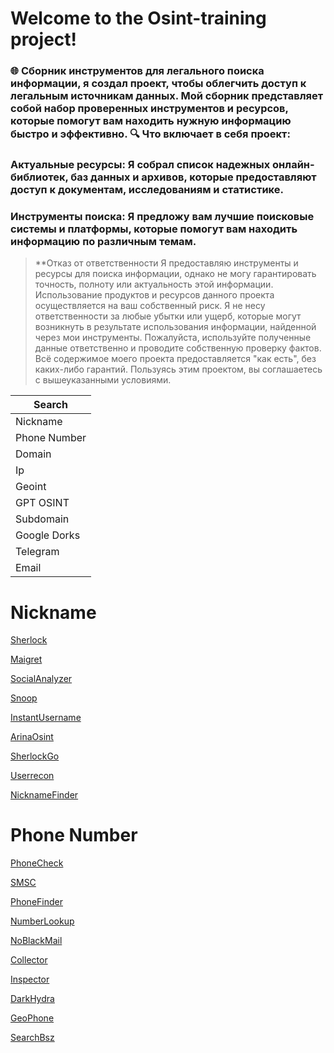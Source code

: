 # Welcome to the Osint-training project!

### 🌐 Сборник инструментов для легального поиска информации, я создал проект, чтобы облегчить доступ к легальным источникам данных. Мой сборник представляет собой набор проверенных инструментов и ресурсов, которые помогут вам находить нужную информацию быстро и эффективно. 🔍 Что включает в себя проект:

### Актуальные ресурсы: Я собрал список надежных онлайн-библиотек, баз данных и архивов, которые предоставляют доступ к документам, исследованиям и статистике.

### Инструменты поиска: Я предложу вам лучшие поисковые системы и платформы, которые помогут вам находить информацию по различным темам.
> **Отказ от ответственности Я предоставляю инструменты и ресурсы для поиска информации, однако не могу гарантировать точность, полноту или актуальность этой информации. Использование продуктов и ресурсов данного проекта осуществляется на ваш собственный риск. Я не несу ответственности за любые убытки или ущерб, которые могут возникнуть в результате использования информации, найденной через мои инструменты. Пожалуйста, используйте полученные данные ответственно и проводите собственную проверку фактов. Всё содержимое моего проекта предоставляется "как есть", без каких-либо гарантий. Пользуясь этим проектом, вы соглашаетесь с вышеуказанными условиями.

| Search                                    | 
|-------------------------------------------|
| Nickname                                  | 
| Phone Number                              |
| Domain                                    | 
| Ip                                        | 
| Geoint                                    |  
| GPT OSINT                                 | 
| Subdomain                                 | 
| Google Dorks                              |
| Telegram                                  |
| Email                                     |


# Nickname

[Sherlock](https://github.com/sherlock-project/sherlock)

[Maigret](https://github.com/soxoj/maigret)

[SocialAnalyzer](https://github.com/qeeqbox/social-analyzer)

[Snoop](https://github.com/snooppr/snoop)

[InstantUsername](https://instantusername.com/)

[ArinaOsint](https://github.com/AlexC-ux/Arina-OSINT-nickname-checker-)

[SherlockGo](https://github.com/mesuutt/sherlock)

[Userrecon](https://github.com/wishihab/userrecon)

[NicknameFinder](https://github.com/restanse/NicknameFinder)



# Phone Number

[PhoneCheck](https://github.com/AlexZiroYT/PhoneCheck)

[SMSC](https://smsc.ru/bulksms/?lnk=46&utm_source=yandex&utm_medium=cpc&utm_campaign=master%7C116588130%7Csearch&utm_content=gid%7C5520972929%7Caid%7C16703644111%7C53887438975_53887438975%7Cmain&utm_term=---autotargeting&pm_source=none&pm_block=premium&pm_position=1&keyword=---autotargeting&yclid=16817881666491514879)

[PhoneFinder](https://my-phone-finder.com/result)

[NumberLookup](https://www.ipqualityscore.com/free-phone-number-lookup)

[NoBlackMail](https://github.com/DataSC3/noblack-mail)

[Collector](https://github.com/galihap76/collector)

[Inspector](https://github.com/N0rz3/Inspector)

[DarkHydra](https://github.com/Euronymou5/Dark-Hydro)

[GeoPhone](https://github.com/evilfeonix/Geo-Phone)

[SearchBsz](https://github.com/AvastrOficial/SearchBsz)


